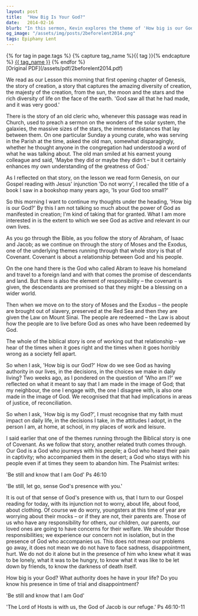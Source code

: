 ```yaml
---
layout: post
title:  "How Big Is Your God?"
date:   2014-02-16
blurb: "In this sermon, Kevin explores the theme of 'How big is our God?' He reflects on the biblical stories of creation, covenant, and redemption, and how they reveal God's greatness and relevance in our lives. He encourages us to recognize God's presence in our daily lives and challenges, and to allow our faith to impact our decisions, attitudes, and relationships."
og_image: "/assets/img/posts/2beforelent2014.png"
tags: Epiphany Lent
---    
```

<div class="tag-pills">
  {% for tag in page.tags %}
    {% capture tag_name %}{{ tag }}{% endcapture %}
    <a href="{{ site.baseurl }}/tag/{{ tag_name | slugify }}" class="tag-pill">{{ tag_name }}</a>
  {% endfor %}
</div>
[Original PDF](/assets/pdf/2beforelent2014.pdf)

We read as our Lesson this morning that first opening chapter of Genesis, the story of creation, a story that captures the amazing diversity of creation, the majesty of the creation, from the sun, the moon and the stars and the rich diversity of life on the face of the earth. 'God saw all that he had made, and it was very good.'

There is the story of an old cleric who, whenever this passage was read in Church, used to preach a sermon on the wonders of the solar system, the galaxies, the massive sizes of the stars, the immense distances that lay between them. On one particular Sunday a young curate, who was serving in the Parish at the time, asked the old man, somewhat disparagingly, whether he thought anyone in the congregation had understood a word of what he was talking about. The old man smiled at his earnest young colleague and said, 'Maybe they did or maybe they didn't – but it certainly enhances my own understanding of the greatness of God.'

As I reflected on that story, on the lesson we read form Genesis, on our Gospel reading with Jesus' injunction 'Do not worry', I recalled the title of a book I saw in a bookshop many years ago, 'Is your God too small?'

So this morning I want to continue my thoughts under the heading, 'How big is our God?' By this I am not talking so much about the power of God as manifested in creation; I'm kind of taking that for granted. What I am more interested in is the extent to which we see God as active and relevant in our own lives.

As you go through the Bible, as you follow the story of Abraham, of Isaac and Jacob; as we continue on through the story of Moses and the Exodus, one of the underlying themes running through that whole story is that of Covenant. Covenant is about a relationship between God and his people.

On the one hand there is the God who called Abram to leave his homeland and travel to a foreign land and with that comes the promise of descendants and land. But there is also the element of responsibility – the covenant is given, the descendants are promised so that they might be a blessing on a wider world.

Then when we move on to the story of Moses and the Exodus – the people are brought out of slavery, preserved at the Red Sea and then they are given the Law on Mount Sinai. The people are redeemed – the Law is about how the people are to live before God as ones who have been redeemed by God.

The whole of the biblical story is one of working out that relationship – we hear of the times when it goes right and the times when it goes horribly wrong as a society fell apart.

So when I ask, 'How big is our God?' How do we see God as having authority in our lives, in the decisions, in the choices we make in daily living? Two weeks ago, as I pondered on the question of 'Who am I?' we reflected on what it meant to say that I am made in the image of God; that my neighbour, the one I engage with, the one I disagree with, is also one made in the image of God. We recognised that that had implications in areas of justice, of reconciliation.

So when I ask, 'How big is my God?', I must recognise that my faith must impact on daily life, in the decisions I take, in the attitudes I adopt, in the person I am, at home, at school, in my places of work and leisure.

I said earlier that one of the themes running through the Biblical story is one of Covenant. As we follow that story, another related truth comes through. Our God is a God who journeys with his people; a God who heard their pain in captivity; who accompanied them in the desert; a God who stays with his people even if at times they seem to abandon him. The Psalmist writes:

'Be still and know that I am God' Ps 46:10

'Be still, let go, sense God's presence with you.'

It is out of that sense of God's presence with us, that I turn to our Gospel reading for today, with its injunction not to worry, about life, about food, about clothing. Of course we do worry, youngsters at this time of year are worrying about their mocks – or if they are not, their parents are. Those of us who have any responsibility for others, our children, our parents, our loved ones are going to have concerns for their welfare. We shoulder those responsibilities; we experience our concern not in isolation, but in the presence of God who accompanies us. This does not mean our problems go away, it does not mean we do not have to face sadness, disappointment, hurt. We do not do it alone but in the presence of him who knew what it was to be lonely, what it was to be hungry, to know what it was like to be let down by friends, to know the darkness of death itself.

How big is your God? What authority does he have in your life? Do you know his presence in time of trial and disappointment?

'Be still and know that I am God'

'The Lord of Hosts is with us, the God of Jacob is our refuge.' Ps 46:10-11
